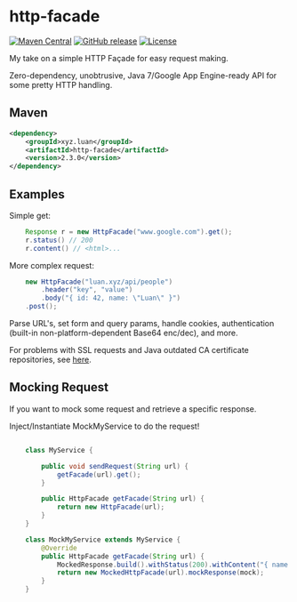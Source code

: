 # http-facade

[![Maven Central](https://maven-badges.herokuapp.com/maven-central/xyz.luan/http-facade/badge.svg)](https://maven-badges.herokuapp.com/maven-central/xyz.luan/http-facade)
[![GitHub release](https://img.shields.io/github/release/luanpotter/http-facade.svg)](https://github.com/luanpotter/http-facade/releases)
[![License](https://img.shields.io/github/license/luanpotter/http-facade.svg)](https://opensource.org/licenses/MIT)

My take on a simple HTTP Façade for easy request making.

Zero-dependency, unobtrusive, Java 7/Google App Engine-ready API for some pretty HTTP handling. 

## Maven

```xml
<dependency>
    <groupId>xyz.luan</groupId>
    <artifactId>http-facade</artifactId>
    <version>2.3.0</version>
</dependency>
```

## Examples

Simple get:

```java
    Response r = new HttpFacade("www.google.com").get();
    r.status() // 200
    r.content() // <html>...
```

More complex request:

```java
    new HttpFacade("luan.xyz/api/people")
        .header("key", "value")
        .body("{ id: 42, name: \"Luan\" }")
    .post();
```

Parse URL's, set form and query params, handle cookies, authentication (built-in non-platform-dependent Base64 enc/dec), and more.

For problems with SSL requests and Java outdated CA certificate repositories, see [here](doc/SSL.md).

## Mocking Request

If you want to mock some request and retrieve a specific response.

Inject/Instantiate MockMyService to do the request!

```java

    class MyService {

        public void sendRequest(String url) {
            getFacade(url).get();
        }

        public HttpFacade getFacade(String url) {
            return new HttpFacade(url);
        }
    }

    class MockMyService extends MyService {
        @Override
        public HttpFacade getFacade(String url) {
            MockedResponse.build().withStatus(200).withContent("{ name : mock }");
            return new MockedHttpFacade(url).mockResponse(mock);
        }
    }

```
